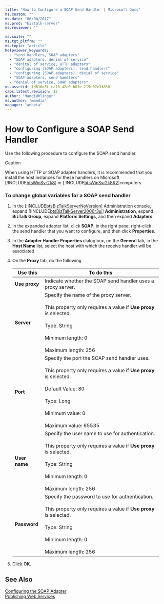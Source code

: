 ```yaml
---
title: "How to Configure a SOAP Send Handler | Microsoft Docs"
ms.custom: ""
ms.date: "06/08/2017"
ms.prod: "biztalk-server"
ms.reviewer: ""

ms.suite: ""
ms.tgt_pltfrm: ""
ms.topic: "article"
helpviewer_keywords: 
  - "send handlers, SOAP adapters"
  - "SOAP adapters, denial of service"
  - "denital of service, HTTP adapters"
  - "configuring [SOAP adapters], send handlers"
  - "configuring [SOAP adapters], denial of service"
  - "SOAP adapters, send handlers"
  - "denial of service, SOAP adapters"
ms.assetid: fd610a3f-ca10-42e0-b81e-219e07e33830
caps.latest.revision: 12
author: "MandiOhlinger"
ms.author: "mandia"
manager: "anneta"
---
```

# How to Configure a SOAP Send Handler
Use the following procedure to configure the SOAP send handler.  
  
> [!CAUTION]
>  When using HTTP or SOAP adapter handlers, it is recommended that you install the host instances for these handlers on Microsoft [!INCLUDE[btsWinSvr2k8](../includes/btswinsvr2k8-md.md)] or [!INCLUDE[btsWinSvr2k8R2](../includes/btswinsvr2k8r2-md.md)]computers.  
  
### To change global variables for a SOAP send handler  
  
1.  In the [!INCLUDE[btsBizTalkServerNoVersion](../includes/btsbiztalkservernoversion-md.md)] Administration console, expand [!INCLUDE[btsBizTalkServer2006r3ui](../includes/btsbiztalkserver2006r3ui-md.md)] **Administration**, expand **BizTalk Group**, expand **Platform Settings**, and then expand **Adapters**.  
  
2.  In the expanded adapter list, click **SOAP**, in the right pane, right-click the send handler that you want to configure, and then click **Properties**.  
  
3.  In the **Adapter Handler Properties** dialog box, on the **General** tab, in the **Host Name** list, select the host with which the receive handler will be associated.  
  
4.  On the **Proxy** tab, do the following.  
  
    |Use this|To do this|  
    |--------------|----------------|  
    |**Use proxy**|Indicate whether the SOAP send handler uses a proxy server.|  
    |**Server**|Specify the name of the proxy server.<br /><br /> This property only requires a value if **Use proxy** is selected.<br /><br /> Type: String<br /><br /> Minimum length: 0<br /><br /> Maximum length: 256|  
    |**Port**|Specify the port the SOAP send handler uses.<br /><br /> This property only requires a value if **Use proxy** is selected.<br /><br /> Default Value: 80<br /><br /> Type: Long<br /><br /> Minimum value: 0<br /><br /> Maximum value: 65535|  
    |**User name**|Specify the user name to use for authentication.<br /><br /> This property only requires a value if **Use proxy** is selected.<br /><br /> Type: String<br /><br /> Minimum length: 0<br /><br /> Maximum length: 256|  
    |**Password**|Specify the password to use for authentication.<br /><br /> This property only requires a value if **Use proxy** is selected.<br /><br /> Type: String<br /><br /> Minimum length: 0<br /><br /> Maximum length: 256|  
  
5.  Click **OK**.  
  
## See Also  
 [Configuring the SOAP Adapter](../core/configuring-the-soap-adapter.md)   
 [Publishing Web Services](../core/publishing-web-services.md)